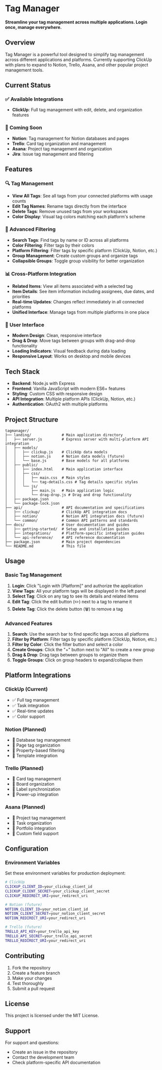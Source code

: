 # Tag Manager

**Streamline your tag management across multiple applications. Login once, manage everywhere.**

## Overview

Tag Manager is a powerful tool designed to simplify tag management across different applications and platforms. Currently supporting ClickUp with plans to expand to Notion, Trello, Asana, and other popular project management tools.

## Current Status

### ✅ **Available Integrations**
- **ClickUp**: Full tag management with edit, delete, and organization features

### 🚧 **Coming Soon**
- **Notion**: Tag management for Notion databases and pages
- **Trello**: Card tag organization and management
- **Asana**: Project tag management and organization
- **Jira**: Issue tag management and filtering

## Features

### 🔍 **Tag Management**
- **View All Tags**: See all tags from your connected platforms with usage counts
- **Edit Tag Names**: Rename tags directly from the interface
- **Delete Tags**: Remove unused tags from your workspaces
- **Color Display**: Visual tag colors matching each platform's scheme

### 🎯 **Advanced Filtering**
- **Search Tags**: Find tags by name or ID across all platforms
- **Color Filtering**: Filter tags by their colors
- **Platform Filtering**: Filter tags by specific platform (ClickUp, Notion, etc.)
- **Group Management**: Create custom groups and organize tags
- **Collapsible Groups**: Toggle group visibility for better organization

### 📊 **Cross-Platform Integration**
- **Related Items**: View all items associated with a selected tag
- **Item Details**: See item information including assignees, due dates, and priorities
- **Real-time Updates**: Changes reflect immediately in all connected platforms
- **Unified Interface**: Manage tags from multiple platforms in one place

### 🎨 **User Interface**
- **Modern Design**: Clean, responsive interface
- **Drag & Drop**: Move tags between groups with drag-and-drop functionality
- **Loading Indicators**: Visual feedback during data loading
- **Responsive Layout**: Works on desktop and mobile devices

## Tech Stack

- **Backend**: Node.js with Express
- **Frontend**: Vanilla JavaScript with modern ES6+ features
- **Styling**: Custom CSS with responsive design
- **API Integration**: Multiple platform APIs (ClickUp, Notion, etc.)
- **Authentication**: OAuth2 with multiple platforms

## Project Structure

```
tagmanager/
├── landing/              # Main application directory
│   ├── server.js         # Express server with multi-platform API integration
│   ├── models/
│   │   ├── clickup.js    # ClickUp data models
│   │   ├── notion.js     # Notion data models (future)
│   │   └── base.js       # Base models for all platforms
│   ├── public/
│   │   ├── index.html    # Main application interface
│   │   ├── css/
│   │   │   ├── main.css  # Main styles
│   │   │   └── tag-details.css # Tag details specific styles
│   │   └── js/
│   │       ├── main.js   # Main application logic
│   │       └── drag-drop.js # Drag and drop functionality
│   ├── package.json
│   └── package-lock.json
├── api/                  # API documentation and specifications
│   ├── clickup/          # ClickUp API integration docs
│   ├── notion/           # Notion API integration docs (future)
│   └── common/           # Common API patterns and standards
├── docs/                 # User documentation and guides
│   ├── getting-started/  # Setup and installation guides
│   ├── integrations/     # Platform-specific integration guides
│   └── api-reference/    # API reference documentation
├── package.json          # Main project dependencies
└── README.md             # This file
```

## Usage

### Basic Tag Management
1. **Login**: Click "Login with [Platform]" and authorize the application
2. **View Tags**: All your platform tags will be displayed in the left panel
3. **Select Tag**: Click on any tag to see its details and related items
4. **Edit Tag**: Click the edit button (✏️) next to a tag to rename it
5. **Delete Tag**: Click the delete button (🗑️) to remove a tag

### Advanced Features
1. **Search**: Use the search bar to find specific tags across all platforms
2. **Filter by Platform**: Filter tags by specific platform (ClickUp, Notion, etc.)
3. **Filter by Color**: Click the filter button and select a color
4. **Create Groups**: Click the "+" button next to "All" to create a new group
5. **Drag & Drop**: Drag tags between groups to organize them
6. **Toggle Groups**: Click on group headers to expand/collapse them

## Platform Integrations

### ClickUp (Current)
- ✅ Full tag management
- ✅ Task integration
- ✅ Real-time updates
- ✅ Color support

### Notion (Planned)
- 🚧 Database tag management
- 🚧 Page tag organization
- 🚧 Property-based filtering
- 🚧 Template integration

### Trello (Planned)
- 🚧 Card tag management
- 🚧 Board organization
- 🚧 Label synchronization
- 🚧 Power-up integration

### Asana (Planned)
- 🚧 Project tag management
- 🚧 Task organization
- 🚧 Portfolio integration
- 🚧 Custom field support

## Configuration

### Environment Variables
Set these environment variables for production deployment:

```bash
# ClickUp
CLICKUP_CLIENT_ID=your_clickup_client_id
CLICKUP_CLIENT_SECRET=your_clickup_client_secret
CLICKUP_REDIRECT_URI=your_redirect_uri

# Notion (future)
NOTION_CLIENT_ID=your_notion_client_id
NOTION_CLIENT_SECRET=your_notion_client_secret
NOTION_REDIRECT_URI=your_redirect_uri

# Trello (future)
TRELLO_API_KEY=your_trello_api_key
TRELLO_API_SECRET=your_trello_api_secret
TRELLO_REDIRECT_URI=your_redirect_uri
```

## Contributing

1. Fork the repository
2. Create a feature branch
3. Make your changes
4. Test thoroughly
5. Submit a pull request

## License

This project is licensed under the MIT License.

## Support

For support and questions:
- Create an issue in the repository
- Contact the development team
- Check platform-specific API documentation 